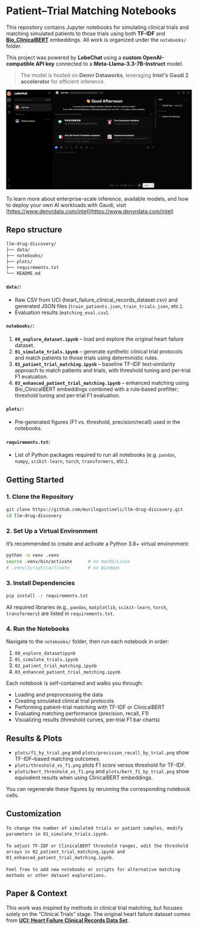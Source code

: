 # Patient–Trial Matching Notebooks

This repository contains Jupyter notebooks for simulating clinical trials and matching simulated patients to those trials using both **TF-IDF** and [**Bio_ClinicalBERT**](https://huggingface.co/emilyalsentzer/Bio_ClinicalBERT) embeddings. All work is organized under the `notebooks/` folder.

This project was powered by **LobeChat** using a **custom OpenAI-compatible API key** connected to a **Meta-Llama-3.3-7B-Instruct** model.  
> The model is hosted on **Denvr Dataworks**, leveraging **Intel's Gaudi 2 accelerator** for efficient inference.

![lobe-chat](./images/lobe-chat.png)

To learn more about enterprise-scale inference, available models, and how to deploy your own AI workloads with Gaudi, visit [https://www.denvrdata.com/intel](https://www.denvrdata.com/intel)


## Repo structure

```
llm-drug-discovery/
├── data/
├── notebooks/
├── plots/
├── requirements.txt
└── README.md
```


#### `data/`: 
  - Raw CSV from UCI (heart_failure_clinical_records_dataset.csv) and generated JSON files (`train_patients.json`, `train_trials.json`, etc.).
  - Evaluation results (`matching_eval.csv`).

#### `notebooks/`:
  1. **`00_explore_dataset.ipynb`** – load and explore the original heart failure dataset.  
  2. **`01_simulate_trials.ipynb`** – generate synthetic clinical trial protocols and match patients to those trials using deterministic rules.  
  3. **`02_patient_trial_matching.ipynb`** – baseline TF-IDF text‐similarity approach to match patients and trials, with threshold tuning and per‐trial F1 evaluation.  
  4. **`03_enhanced_patient_trial_matching.ipynb`** – enhanced matching using Bio_ClinicalBERT embeddings combined with a rule‐based prefilter; threshold tuning and per‐trial F1 evaluation.

#### `plots/`:
  - Pre‐generated figures (F1 vs. threshold, precision/recall) used in the notebooks.

#### `requirements.txt`: 
  - List of Python packages required to run all notebooks (e.g. `pandas`, `numpy`, `scikit-learn`, `torch`, `transformers`, etc.).

## Getting Started

### 1. Clone the Repository

```bash
git clone https://github.com/murilogustineli/llm-drug-discovery.git
cd llm-drug-discovery
```

### 2. Set Up a Virtual Environment

It’s recommended to create and activate a Python 3.8+ virtual environment:

```bash
python -m venv .venv
source .venv/bin/activate      # on macOS/Linux
# .venv\Scripts\activate       # on Windows
```

### 3. Install Dependencies

```bash
pip install -r requirements.txt
```

All required libraries (e.g., `pandas`, `matplotlib`, `scikit-learn`, `torch`, `transformers`) are listed in `requirements.txt`.

### 4. Run the Notebooks

Navigate to the `notebooks/` folder, then run each notebook in order:
1. `00_explore_datasetipynb`
2. `01_simulate_trials.ipynb`
3. `02_patient_trial_matching.ipynb`
4. `03_enhanced_patient_trial_matching.ipynb`

Each notebook is self-contained and walks you through:
- Loading and preprocessing the data
- Creating simulated clinical trial protocols
- Performing patient–trial matching with TF-IDF or ClinicalBERT
- Evaluating matching performance (precision, recall, F1)
- Visualizing results (threshold curves, per‐trial F1 bar charts)

## Results & Plots

- `plots/f1_by_trial.png` and `plots/precision_recall_by_trial.png` show TF-IDF–based matching outcomes.
- `plots/threshold_vs_f1.png` plots F1 score versus threshold for TF-IDF.
- `plots/bert_threshold_vs_f1.png` and `plots/bert_f1_by_trial.png` show equivalent results when using ClinicalBERT embeddings.

You can regenerate these figures by rerunning the corresponding notebook cells.

## Customization

    To change the number of simulated trials or patient samples, modify parameters in 01_simulate_trials.ipynb.

    To adjust TF-IDF or ClinicalBERT threshold ranges, edit the threshold arrays in 02_patient_trial_matching.ipynb and 03_enhanced_patient_trial_matching.ipynb.

    Feel free to add new notebooks or scripts for alternative matching methods or other dataset explorations.

## Paper & Context

This work was inspired by methods in clinical trial matching, but focuses solely on the “Clinical Trials” stage. The original heart failure dataset comes from [**UCI: Heart Failure Clinical Records Data Set**](https://archive.ics.uci.edu/dataset/519/heart+failure+clinical+records).
